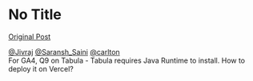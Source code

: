 # No Title

[Original Post](https://discourse.onlinedegree.iitm.ac.in/t/169029/196)

<p><a class="mention" href="/u/jivraj">@Jivraj</a> <a class="mention" href="/u/saransh_saini">@Saransh_Saini</a> <a class="mention" href="/u/carlton">@carlton</a><br>
For GA4, Q9 on Tabula - Tabula requires Java Runtime to install. How to deploy it on Vercel?</p>
